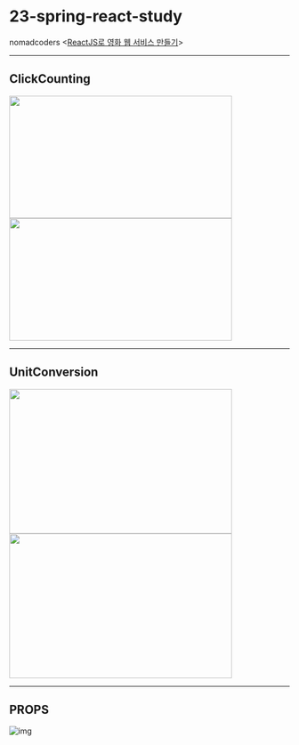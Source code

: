 # 23-spring-react-study
nomadcoders <[ReactJS로 영화 웹 서비스 만들기](https://nomadcoders.co/react-for-beginners/lobby)>   

---

## ClickCounting  
<img src=https://user-images.githubusercontent.com/97823296/230534354-4a2d4072-ce24-4d46-8bc4-f6446a858843.png width="400" height="220">  <img src=https://user-images.githubusercontent.com/97823296/230534360-ca8c83cb-ca5c-47b3-b465-4abc70eb8d6d.png width="400" height="220">  

---

## UnitConversion  
<img src=https://user-images.githubusercontent.com/97823296/230533428-cd898937-d5a4-4de4-aa8c-9d16fef41aae.png width="400" height="260">  <img src=https://user-images.githubusercontent.com/97823296/230533430-26f600d6-e31c-439c-a35c-ef6baead2a15.png width="400" height="260">  

---

## PROPS
![img](https://user-images.githubusercontent.com/97823296/230554285-6a369ae1-8253-4653-bbfa-0b7414df35a7.png)  
